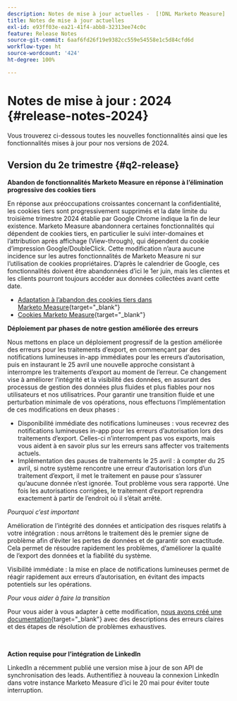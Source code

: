 ```yaml
---
description: Notes de mise à jour actuelles -  [!DNL Marketo Measure]
title: Notes de mise à jour actuelles
exl-id: e93ff03e-ea21-41f4-abb8-32313ee74c0c
feature: Release Notes
source-git-commit: 6aaf6fd26f19e9382cc559e54558e1c5d84cfd6d
workflow-type: ht
source-wordcount: '424'
ht-degree: 100%

---
```


# Notes de mise à jour : 2024 {#release-notes-2024}

Vous trouverez ci-dessous toutes les nouvelles fonctionnalités ainsi que les fonctionnalités mises à jour pour nos versions de 2024.

## Version du 2e trimestre {#q2-release}

<p>

**Abandon de fonctionnalités Marketo Measure en réponse à l’élimination progressive des cookies tiers**

En réponse aux préoccupations croissantes concernant la confidentialité, les cookies tiers sont progressivement supprimés et la date limite du troisième trimestre 2024 établie par Google Chrome indique la fin de leur existence. Marketo Measure abandonnera certaines fonctionnalités qui dépendent de cookies tiers, en particulier le suivi inter-domaines et l’attribution après affichage (View-through), qui dépendent du cookie d’impression Google/DoubleClick. Cette modification n’aura aucune incidence sur les autres fonctionnalités de Marketo Measure ni sur l’utilisation de cookies propriétaires. D’après le calendrier de Google, ces fonctionnalités doivent être abandonnées d’ici le 1er juin, mais les clientes et les clients pourront toujours accéder aux données collectées avant cette date.

* [Adaptation à l’abandon des cookies tiers dans Marketo Measure](https://nation.marketo.com/t5/employee-blogs/adapting-to-third-party-cookie-deprecation-in-marketo-measure/ba-p/345110){target="_blank"}
* [Cookies Marketo Measure](/help/marketo-measure-tracking/setting-up-tracking/marketo-measure-cookies.md){target="_blank"}

**Déploiement par phases de notre gestion améliorée des erreurs**

Nous mettons en place un déploiement progressif de la gestion améliorée des erreurs pour les traitements d’export, en commençant par des notifications lumineuses in-app immédiates pour les erreurs d’autorisation, puis en instaurant le 25 avril une nouvelle approche consistant à interrompre les traitements d’export au moment de l’erreur. Ce changement vise à améliorer l’intégrité et la visibilité des données, en assurant des processus de gestion des données plus fluides et plus fiables pour nos utilisateurs et nos utilisatrices. Pour garantir une transition fluide et une perturbation minimale de vos opérations, nous effectuons l’implémentation de ces modifications en deux phases :

* Disponibilité immédiate des notifications lumineuses : vous recevrez des notifications lumineuses in-app pour les erreurs d’autorisation lors des traitements d’export. Celles-ci n’interrompent pas vos exports, mais vous aident à en savoir plus sur les erreurs sans affecter vos traitements actuels.
* Implémentation des pauses de traitements le 25 avril : à compter du 25 avril, si notre système rencontre une erreur d’autorisation lors d’un traitement d’export, il met le traitement en pause pour s’assurer qu’aucune donnée n’est ignorée. Tout problème vous sera rapporté. Une fois les autorisations corrigées, le traitement d’export reprendra exactement à partir de l’endroit où il s’était arrêté.

_Pourquoi c’est important_

Amélioration de l’intégrité des données et anticipation des risques relatifs à votre intégration : nous arrêtons le traitement dès le premier signe de problème afin d’éviter les pertes de données et de garantir son exactitude. Cela permet de résoudre rapidement les problèmes, d’améliorer la qualité de l’export des données et la fiabilité du système.

Visibilité immédiate : la mise en place de notifications lumineuses permet de réagir rapidement aux erreurs d’autorisation, en évitant des impacts potentiels sur les opérations.

_Pour vous aider à faire la transition_

Pour vous aider à vous adapter à cette modification, [nous avons créé une documentation](/help/configuration-and-setup/getting-started-with-marketo-measure/error-notifications.md){target="_blank"} avec des descriptions des erreurs claires et des étapes de résolution de problèmes exhaustives.

<br>

**Action requise pour l’intégration de LinkedIn**

LinkedIn a récemment publié une version mise à jour de son API de synchronisation des leads. Authentifiez à nouveau la connexion LinkedIn dans votre instance Marketo Measure d’ici le 20 mai pour éviter toute interruption.

